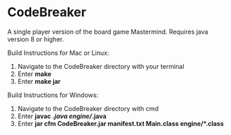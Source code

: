 # CodeBreaker
A single player version of the board game Mastermind.
Requires java version 8 or higher.

Build Instructions for Mac or Linux:
1. Navigate to the CodeBreaker directory with your terminal
2. Enter **make**
3. Enter **make jar**

Build Instructions for Windows:
1. Navigate to the CodeBreaker directory with cmd
2. Enter **javac *.java engine/*.java**
3. Enter **jar cfm CodeBreaker.jar manifest.txt Main.class engine/*.class**
